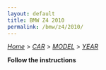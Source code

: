 ```yaml
---
layout: default
title: BMW Z4 2010
permalink: /bmw/z4/2010/
---
```

[*Home*](/) > [*CAR*](/car/) > [*MODEL*](/car/model/) > [*YEAR*](/car/model/year/)

**Follow the instructions**